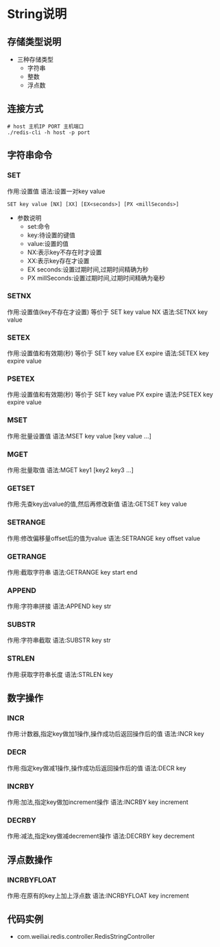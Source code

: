 # String说明
## 存储类型说明
- 三种存储类型
    - 字符串
    - 整数
    - 浮点数

## 连接方式

```text
# host 主机IP PORT 主机端口
./redis-cli -h host -p port
```

## 字符串命令
### SET
作用:设置值
语法:设置一对key value

```text
SET key value [NX] [XX] [EX<seconds>] [PX <millSeconds>]
```

- 参数说明
    - set:命令
    - key:待设置的键值
    - value:设置的值
    - NX:表示key不存在时才设置
    - XX:表示key存在才设置
    - EX seconds:设置过期时间,过期时间精确为秒
    - PX millSeconds:设置过期时间,过期时间精确为毫秒

### SETNX
作用:设置值(key不存在才设置) 等价于 SET key value NX
语法:SETNX key value

### SETEX
作用:设置值和有效期(秒) 等价于 SET key value EX expire
语法:SETEX key expire value

### PSETEX
作用:设置值和有效期(秒) 等价于 SET key value PX expire
语法:PSETEX key expire value

### MSET
作用:批量设置值
语法:MSET key value [key value ...]

### MGET
作用:批量取值
语法:MGET key1 [key2 key3 ...]

### GETSET
作用:先查key出value的值,然后再修改新值
语法:GETSET key value

### SETRANGE
作用:修改偏移量offset后的值为value
语法:SETRANGE key offset value

### GETRANGE
作用:截取字符串
语法:GETRANGE key start end

### APPEND
作用:字符串拼接
语法:APPEND key str

### SUBSTR
作用:字符串截取
语法:SUBSTR key str

### STRLEN
作用:获取字符串长度
语法:STRLEN key

## 数字操作
### INCR
作用:计数器,指定key做加1操作,操作成功后返回操作后的值
语法:INCR key

### DECR
作用:指定key做减1操作,操作成功后返回操作后的值
语法:DECR key

### INCRBY
作用:加法,指定key做加increment操作
语法:INCRBY key increment

### DECRBY
作用:减法,指定key做减decrement操作
语法:DECRBY key decrement

## 浮点数操作
### INCRBYFLOAT
作用:在原有的key上加上浮点数
语法:INCRBYFLOAT key increment

## 代码实例

- com.weiliai.redis.controller.RedisStringController